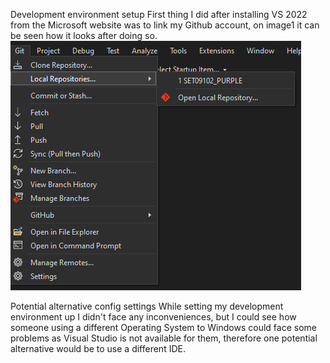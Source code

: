 Development environment setup
First thing I did after installing VS 2022 from the Microsoft website was to link my Github account, on image1 it can be seen how it looks after doing so.
![image1](image_2023-09-12_135453292.png)

Potential alternative config settings
While setting my development environment up I didn't face any inconveniences, but I could see how someone using a different Operating System to Windows could face some problems as Visual Studio is not available for them, therefore one potential alternative would be to use a different IDE.

